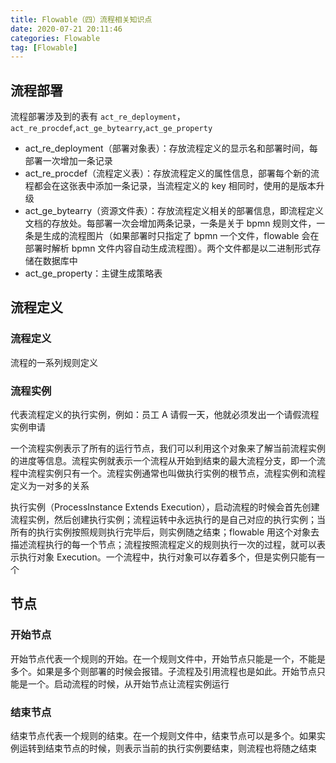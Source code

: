 ```yaml
---
title: Flowable（四）流程相关知识点
date: 2020-07-21 20:11:46
categories: Flowable
tag: [Flowable]
---
```


<!-- more -->

## 流程部署

流程部署涉及到的表有 `act_re_deployment`， `act_re_procdef`,`act_ge_bytearry`,`act_ge_property`

* act_re_deployment（部署对象表）：存放流程定义的显示名和部署时间，每部署一次增加一条记录
* act_re_procdef（流程定义表）：存放流程定义的属性信息，部署每个新的流程都会在这张表中添加一条记录，当流程定义的 key 相同时，使用的是版本升级
* act_ge_bytearry（资源文件表）：存放流程定义相关的部署信息，即流程定义文档的存放处。每部署一次会增加两条记录，一条是关于 bpmn 规则文件，一条是生成的流程图片（如果部署时只指定了 bpmn 一个文件，flowable 会在部署时解析 bpmn 文件内容自动生成流程图）。两个文件都是以二进制形式存储在数据库中
* act_ge_property：主键生成策略表

## 流程定义

### 流程定义

流程的一系列规则定义

### 流程实例

代表流程定义的执行实例，例如：员工 A 请假一天，他就必须发出一个请假流程实例申请

一个流程实例表示了所有的运行节点，我们可以利用这个对象来了解当前流程实例的进度等信息。流程实例就表示一个流程从开始到结束的最大流程分支，即一个流程中流程实例只有一个。流程实例通常也叫做执行实例的根节点，流程实例和流程定义为一对多的关系

执行实例（ProcessInstance Extends Execution），启动流程的时候会首先创建流程实例，然后创建执行实例；流程运转中永远执行的是自己对应的执行实例；当所有的执行实例按照规则执行完毕后，则实例随之结束；flowable 用这个对象去描述流程执行的每一个节点；流程按照流程定义的规则执行一次的过程，就可以表示执行对象 Execution。一个流程中，执行对象可以存着多个，但是实例只能有一个

## 节点

### 开始节点

开始节点代表一个规则的开始。在一个规则文件中，开始节点只能是一个，不能是多个。如果是多个则部署的时候会报错。子流程及引用流程也是如此。开始节点只能是一个。启动流程的时候，从开始节点让流程实例运行

### 结束节点

结束节点代表一个规则的结束。在一个规则文件中，结束节点可以是多个。如果实例运转到结束节点的时候，则表示当前的执行实例要结束，则流程也将随之结束


